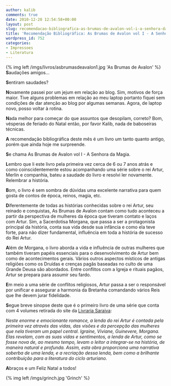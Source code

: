 ```yaml
---
author: kalib
comments: true
date: 2010-12-20 12:54:58+00:00
layout: post
slug: recomendacao-bibliografica-as-brumas-de-avalon-vol-i-a-senhora-da-magia
title: 'Recomendação Bibliográfica: As Brumas de Avalon vol I - A Senhora da Magia'
wordpress_id: 752
categories:
- Impressoes
- Literatura
---
```

{% img left /imgs/livros/asbrumasdeavalon1.jpg 'As Brumas de Avalon' %}
**S**audações amigos...

**S**entiram saudades?

**N**ovamente passei por um jejum em relação ao blog. Sim, motivos de força maior. Tive alguns problemas em relação ao meu laptop portanto fiquei sem condições de dar atenção ao blog por algumas semanas. Agora, de laptop novo, posso voltar à rotina.

**N**ada melhor para começar do que assuntos que desopilam, correto? Bom, vésperas de feriado do Natal então, por favor Kalib, nada de baboseiras técnicas.

**A** recomendação bibliográfica deste mês é um livro um tanto quanto antigo, porém que ainda hoje me surpreende.

**S**e chama As Brumas de Avalon vol I - A Senhora da Magia.

**L**embro que li este livro pela primeira vez cerca de 6 ou 7 anos atrás e como coinscidentemente estou acompanhando uma série sobre o rei Artur, Merlin e companhia, bateu a saudade do livro e resolvi ler novamente. Relembrar a história.

**B**om, o livro é sem sombra de dúvidas uma excelente narrativa para quem gosta de contos de época, reinos, magia, etc.

**D**iferentemente de todas as histórias conhecidas sobre o rei Artur, seu reinado e conquistas, As Brumas de Avalon contam como tudo aconteceu a partir da perspectiva de mulheres da época que tiveram contato e laços com Artur. Sim, a Sacerdotisa Morgana, que passa a ser a protagonista principal da história, conta sua vida desde sua infância e como ela teve forte, para não dizer fundamental, influência em toda a história de sucesso do Rei Artur.

**A**lém de Morgana, o livro aborda a vida e influência de outras mulheres que também tiveram papéis essenciais para o desenvolvimento de Artur bem como de acontecimentos gerais. Vários outros aspectos místicos de antigas religiões como os Druídas e crenças pagãs baseadas no culto de uma Grande Deusa são abordados. Entre conflitos com a Igreja e rituais pagãos, Artur se prepara para assumir seu fardo.

**E**m meio a uma série de conflitos religiosos, Artur passa a ser o responsável por unificar e assegurar a harmonia da Bretanha comandando vários Reis que lhe devem jurar fidelidade.

**S**egue breve sinopse deste que é o primeiro livro de uma série que conta com 4 volumes retirada do site da [Livraria Saraiva](http://www.livrariasaraiva.com.br/produto/2615172/as-brumas-de-avalon-1-a-senhora-da-magia/?ID=BB726B7B7DA0C140A12050458):

_Neste enorme e emocionante romance, a lenda do rei Artur é contada pela primeira vez através das vidas, das visões e da percepção das mulheres que nela tiveram um papel central.
Igraine, Viviane, Guinevere, Morgana. Elas revelam, com as suas vidas e sentimentos, a lenda de Artur, como se fosse nova de, ao mesmo tempo, levam o leitor a integrar-se na história, de maneira natural e profunda.
Assim, esta obra proporciona uma narrativa soberba de uma lenda, e a recriação dessa lenda, bem como a brilhante contribuição para a literatura do ciclo arturiano._

**A**braços e um Feliz Natal a todos!


{% img left /imgs/grinch.jpg 'Grinch' %}